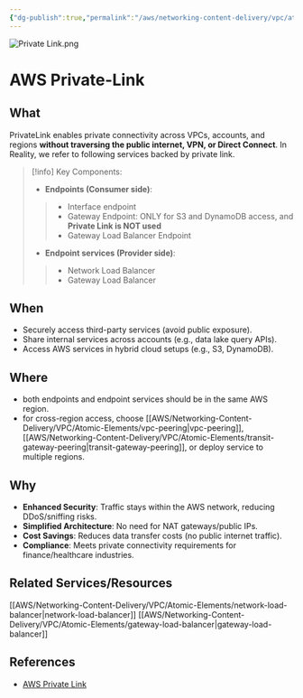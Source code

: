 ```yaml
---
{"dg-publish":true,"permalink":"/aws/networking-content-delivery/vpc/atomic-elements/private-link/","title":"Private Link"}
---
```


![Private Link.png](/img/user/AWS/Networking-Content-Delivery/VPC/png/Atomic-Elements/Private%20Link.png)
# AWS Private-Link

## What
PrivateLink enables private connectivity across VPCs, accounts, and regions **without traversing the public internet, VPN, or Direct Connect**.
In Reality, we refer to following services backed by private link.



> [!info] Key Components:
>- **Endpoints (Consumer side)**: 
>>- Interface endpoint 
>>- Gateway Endpoint: ONLY for S3 and DynamoDB access, and **Private Link is NOT used**
>>- Gateway Load Balancer Endpoint
>- **Endpoint services (Provider side)**: 
>>- Network Load Balancer
>>- Gateway Load Balancer



## When
- Securely access third-party services (avoid public exposure).  
- Share internal services across accounts (e.g., data lake query APIs).  
- Access AWS services in hybrid cloud setups (e.g., S3, DynamoDB).

## Where
- both endpoints and endpoint services should be in the same AWS region.
- for cross-region access, choose [[AWS/Networking-Content-Delivery/VPC/Atomic-Elements/vpc-peering\|vpc-peering]], [[AWS/Networking-Content-Delivery/VPC/Atomic-Elements/transit-gateway-peering\|transit-gateway-peering]], or deploy service to multiple regions.

## Why
- **Enhanced Security**: Traffic stays within the AWS network, reducing DDoS/sniffing risks.  
- **Simplified Architecture**: No need for NAT gateways/public IPs.  
- **Cost Savings**: Reduces data transfer costs (no public internet traffic).  
- **Compliance**: Meets private connectivity requirements for finance/healthcare industries.

## Related Services/Resources
[[AWS/Networking-Content-Delivery/VPC/Atomic-Elements/network-load-balancer\|network-load-balancer]] 
[[AWS/Networking-Content-Delivery/VPC/Atomic-Elements/gateway-load-balancer\|gateway-load-balancer]]



## References
- [AWS Private Link](https://docs.aws.amazon.com/vpc/latest/privatelink/what-is-privatelink.html)
